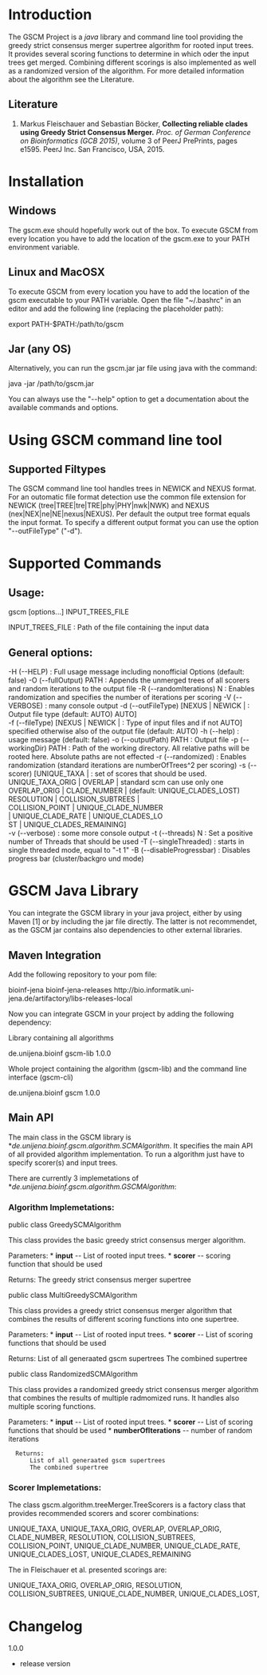 
Introduction
============

The GSCM Project is a *java* library and command line tool providing the 
greedy strict consensus merger supertree algorithm for rooted input trees.
It provides several scoring functions to determine in which oder the input trees get merged. 
Combining different scorings is also implemented as well as a randomized version of the algorithm. 
For more detailed information about the algorithm see the Literature.  


Literature
----------

1. Markus Fleischauer and Sebastian Böcker,
**Collecting reliable clades using Greedy Strict Consensus Merger.**
*Proc. of German Conference on Bioinformatics (GCB 2015)*, volume 3 of PeerJ PrePrints, pages e1595. PeerJ Inc. San Francisco, USA, 2015.


Installation
============

Windows
-------

The gscm.exe should hopefully work out of
the box. To execute GSCM from every location you have to add the
location of the gscm.exe to your PATH environment variable.


Linux and MacOSX
----------------

To execute GSCM from every location you have to add the location of
the gscm executable to your PATH variable. Open the file "~/.bashrc"
in an editor and add the following line (replacing the placeholder
path):

   export PATH-$PATH:/path/to/gscm

Jar (any OS)
----------------

Alternatively, you can run the gscm.jar jar file using java with the
command:

   java -jar /path/to/gscm.jar  

You can always use the "--help" option to get a documentation about
the available commands and options.


Using GSCM command line tool
============================

Supported Filtypes
------------------

The GSCM command line tool handles trees in NEWICK and NEXUS format.
For an outomatic file format detection use the common file extension
for NEWICK (tree|TREE|tre|TRE|phy|PHY|nwk|NWK) and NEXUS (nex|NEX|ne|NE|nexus|NEXUS).
Per default the output tree format equals the input format. To specify a different
output format you can use the option "--outFileType" ("-d"). 

Supported Commands
==================

Usage:
------

gscm [options...] INPUT_TREES_FILE

INPUT_TREES_FILE                       : Path of the file containing the input
                                         data

General options:
----------------
 
 -H (--HELP)                            : Full usage message including
                                          nonofficial Options (default: false)
 -O (--fullOutput) PATH                 : Appends the unmerged trees of all
                                          scorers and random iterations to the
                                          output file
 -R (--randomIterations) N              : Enables randomization and specifies
                                          the number of iterations per scoring
 -V (--VERBOSE)                         : many console output
 -d (--outFileType) [NEXUS | NEWICK |   : Output file type (default: AUTO)
 AUTO]                                     
 -f (--fileType) [NEXUS | NEWICK |      : Type of input files and if not
 AUTO]                                    specified otherwise also of the
                                          output file (default: AUTO)
 -h (--help)                            : usage message (default: false)
 -o (--outputPath) PATH                 : Output file
 -p (--workingDir) PATH                 : Path of the working directory. All
                                          relative paths will be rooted here.
                                          Absolute paths are not effected
 -r (--randomized)                      : Enables randomization (standard
                                          iterations are numberOfTrees^2 per
                                          scoring)
 -s (--scorer) [UNIQUE_TAXA |           : set of scores that should be used.
 UNIQUE_TAXA_ORIG | OVERLAP |             standard scm can use only one
 OVERLAP_ORIG | CLADE_NUMBER |            (default: UNIQUE_CLADES_LOST)
 RESOLUTION | COLLISION_SUBTREES |         
 COLLISION_POINT | UNIQUE_CLADE_NUMBER     
 | UNIQUE_CLADE_RATE | UNIQUE_CLADES_LO    
 ST | UNIQUE_CLADES_REMAINING]             
 -v (--verbose)                         : some more console output
 -t (--threads) N                       : Set a positive number of Threads that
                                          should be used
 -T (--singleThreaded)                  : starts in single threaded mode, equal
                                          to "-t 1"
 -B (--disableProgressbar)              : Disables progress bar (cluster/backgro
                                          und mode)


GSCM Java Library
=================

You can integrate the GSCM library in your java project, either by
using Maven [1] or by including the jar file directly. The latter is
not recommendet, as the GSCM jar contains also dependencies to other
external libraries.


Maven Integration
-----------------

Add the following repository to your pom file:

   <distributionManagement>
     <repository>
         <id>bioinf-jena</id>
         <name>bioinf-jena-releases</name>
         <url>http://bio.informatik.uni-jena.de/artifactory/libs-releases-local</url>
     </repository>
   </distributionManagement>

Now you can integrate GSCM in your project by adding the following
dependency:

Library containing all algorithms

   <dependency>
     <groupId>de.unijena.bioinf</groupId>
     <artifactId>gscm-lib</artifactId>
     <version>1.0.0</version>
   </dependency>

Whole project containing the algorithm (gscm-lib) and the command line interface (gscm-cli)
   
   <dependency>
     <groupId>de.unijena.bioinf</groupId>
     <artifactId>gscm</artifactId>
     <version>1.0.0</version>
   </dependency>


Main API
--------

The main class in the GSCM library is **de.unijena.bioinf.gscm.algorithm.SCMAlgorithm*. 
It specifies the main API of all provided algorithm implementation. To run a algorithm
just have to specify scorer(s) and input trees. 

There are currently 3 implemetations of **de.unijena.bioinf.gscm.algorithm.GSCMAlgorithm*:

### Algorithm Implemetations:

public class GreedySCMAlgorithm

   This class provides the basic greedy strict consensus merger algorithm.

   Parameters:
      * **input** -- List of rooted input trees.
      * **scorer** -- scoring function that should be used

   Returns:
          The greedy strict consensus merger supertree


public class MultiGreedySCMAlgorithm

   This class provides a greedy strict consensus merger algorithm that combines
   the results of different scoring functions into one supertree. 

   Parameters:
      * **input** -- List of rooted input trees.
      * **scorer** -- List of scoring functions that should be used

   Returns:
          List of all generaated gscm supertrees
          The combined supertree


public class RandomizedSCMAlgorithm

   This class provides a randomized greedy strict consensus merger algorithm that combines
   the results of multiple radmomized runs. It handles also multiple scoring functions. 

   Parameters:
      * **input** -- List of rooted input trees.
      * **scorer** -- List of scoring functions that should be used
      * **numberOfIterations** -- number of random iterations

      Returns:
          List of all generaated gscm supertrees
          The combined supertree


### Scorer Implemetations:


The class gscm.algorithm.treeMerger.TreeScorers is a factory class
that provides recommended scorers and scorer combinations:

  UNIQUE_TAXA,
  UNIQUE_TAXA_ORIG,
  OVERLAP,
  OVERLAP_ORIG,
  CLADE_NUMBER,
  RESOLUTION,
  COLLISION_SUBTREES,
  COLLISION_POINT,
  UNIQUE_CLADE_NUMBER,
  UNIQUE_CLADE_RATE,
  UNIQUE_CLADES_LOST,
  UNIQUE_CLADES_REMAINING

The in Fleischauer et al. presented scorings are:

  UNIQUE_TAXA_ORIG,
  OVERLAP_ORIG,
  RESOLUTION,
  COLLISION_SUBTREES,
  UNIQUE_CLADE_NUMBER,
  UNIQUE_CLADES_LOST,


Changelog
=========

1.0.0
   * release version